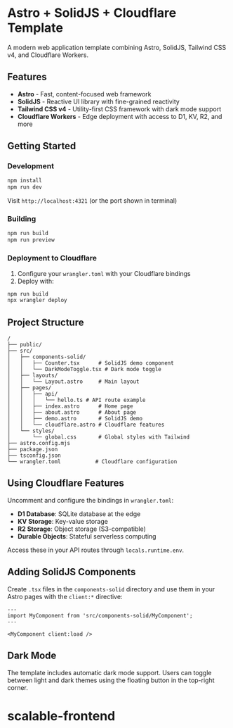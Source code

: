 # Astro + SolidJS + Cloudflare Template

A modern web application template combining Astro, SolidJS, Tailwind CSS v4, and Cloudflare Workers.

## Features

- **Astro** - Fast, content-focused web framework
- **SolidJS** - Reactive UI library with fine-grained reactivity
- **Tailwind CSS v4** - Utility-first CSS framework with dark mode support
- **Cloudflare Workers** - Edge deployment with access to D1, KV, R2, and more

## Getting Started

### Development

```bash
npm install
npm run dev
```

Visit `http://localhost:4321` (or the port shown in terminal)

### Building

```bash
npm run build
npm run preview
```

### Deployment to Cloudflare

1. Configure your `wrangler.toml` with your Cloudflare bindings
2. Deploy with:

```bash
npm run build
npx wrangler deploy
```

## Project Structure

```
/
├── public/
├── src/
│   ├── components-solid/
│   │   ├── Counter.tsx      # SolidJS demo component
│   │   └── DarkModeToggle.tsx # Dark mode toggle
│   ├── layouts/
│   │   └── Layout.astro     # Main layout
│   ├── pages/
│   │   ├── api/
│   │   │   └── hello.ts # API route example
│   │   ├── index.astro      # Home page
│   │   ├── about.astro      # About page
│   │   ├── demo.astro       # SolidJS demo
│   │   └── cloudflare.astro # Cloudflare features
│   └── styles/
│       └── global.css       # Global styles with Tailwind
├── astro.config.mjs
├── package.json
├── tsconfig.json
└── wrangler.toml           # Cloudflare configuration
```

## Using Cloudflare Features

Uncomment and configure the bindings in `wrangler.toml`:

- **D1 Database**: SQLite database at the edge
- **KV Storage**: Key-value storage
- **R2 Storage**: Object storage (S3-compatible)
- **Durable Objects**: Stateful serverless computing

Access these in your API routes through `locals.runtime.env`.

## Adding SolidJS Components

Create `.tsx` files in the `components-solid` directory and use them in your Astro pages with the `client:*` directive:

```astro
---
import MyComponent from 'src/components-solid/MyComponent';
---

<MyComponent client:load />
```

## Dark Mode

The template includes automatic dark mode support. Users can toggle between light and dark themes using the floating button in the top-right corner.
# scalable-frontend
